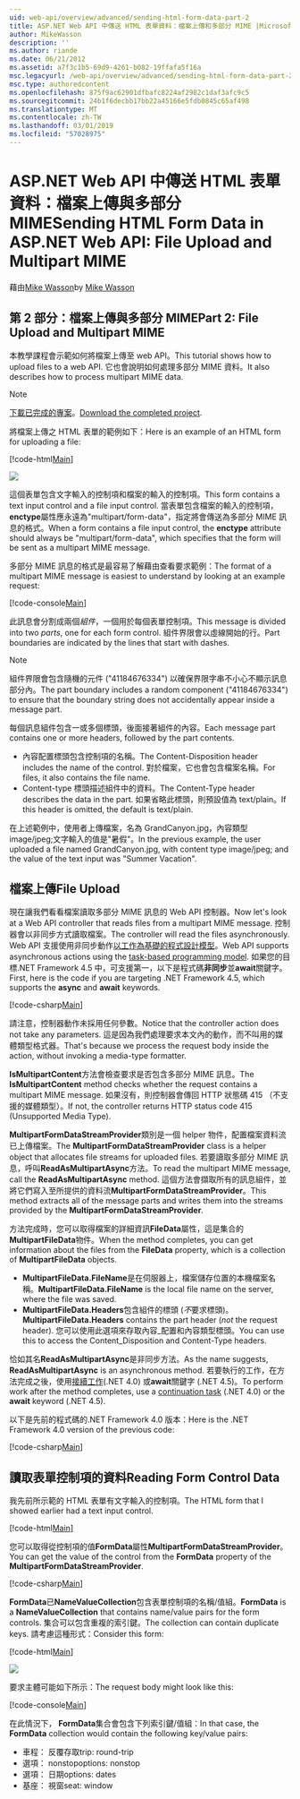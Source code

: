 ```yaml
---
uid: web-api/overview/advanced/sending-html-form-data-part-2
title: ASP.NET Web API 中傳送 HTML 表單資料：檔案上傳和多部分 MIME |Microsoft Docs
author: MikeWasson
description: ''
ms.author: riande
ms.date: 06/21/2012
ms.assetid: a7f3c1b5-69d9-4261-b082-19ffafa5f16a
msc.legacyurl: /web-api/overview/advanced/sending-html-form-data-part-2
msc.type: authoredcontent
ms.openlocfilehash: 875f9ac62901dfbafc8224af2982c1daf3afc9c5
ms.sourcegitcommit: 24b1f6decbb17bb22a45166e5fdb0845c65af498
ms.translationtype: MT
ms.contentlocale: zh-TW
ms.lasthandoff: 03/01/2019
ms.locfileid: "57028975"
---
```

<a name="sending-html-form-data-in-aspnet-web-api-file-upload-and-multipart-mime"></a><span data-ttu-id="e915e-102">ASP.NET Web API 中傳送 HTML 表單資料：檔案上傳與多部分 MIME</span><span class="sxs-lookup"><span data-stu-id="e915e-102">Sending HTML Form Data in ASP.NET Web API: File Upload and Multipart MIME</span></span>
====================
<span data-ttu-id="e915e-103">藉由[Mike Wasson](https://github.com/MikeWasson)</span><span class="sxs-lookup"><span data-stu-id="e915e-103">by [Mike Wasson](https://github.com/MikeWasson)</span></span>

## <a name="part-2-file-upload-and-multipart-mime"></a><span data-ttu-id="e915e-104">第 2 部分：檔案上傳與多部分 MIME</span><span class="sxs-lookup"><span data-stu-id="e915e-104">Part 2: File Upload and Multipart MIME</span></span>

<span data-ttu-id="e915e-105">本教學課程會示範如何將檔案上傳至 web API。</span><span class="sxs-lookup"><span data-stu-id="e915e-105">This tutorial shows how to upload files to a web API.</span></span> <span data-ttu-id="e915e-106">它也會說明如何處理多部分 MIME 資料。</span><span class="sxs-lookup"><span data-stu-id="e915e-106">It also describes how to process multipart MIME data.</span></span>

> [!NOTE]
> <span data-ttu-id="e915e-107">[下載已完成的專案](https://code.msdn.microsoft.com/ASPNET-Web-API-File-Upload-a8c0fb0d)。</span><span class="sxs-lookup"><span data-stu-id="e915e-107">[Download the completed project](https://code.msdn.microsoft.com/ASPNET-Web-API-File-Upload-a8c0fb0d).</span></span>


<span data-ttu-id="e915e-108">將檔案上傳之 HTML 表單的範例如下：</span><span class="sxs-lookup"><span data-stu-id="e915e-108">Here is an example of an HTML form for uploading a file:</span></span>

[!code-html[Main](sending-html-form-data-part-2/samples/sample1.html)]

![](sending-html-form-data-part-2/_static/image1.png)

<span data-ttu-id="e915e-109">這個表單包含文字輸入的控制項和檔案的輸入的控制項。</span><span class="sxs-lookup"><span data-stu-id="e915e-109">This form contains a text input control and a file input control.</span></span> <span data-ttu-id="e915e-110">當表單包含檔案的輸入的控制項， **enctype**屬性應永遠為&quot;multipart/form-data&quot;，指定將會傳送為多部分 MIME 訊息的格式。</span><span class="sxs-lookup"><span data-stu-id="e915e-110">When a form contains a file input control, the **enctype** attribute should always be &quot;multipart/form-data&quot;, which specifies that the form will be sent as a multipart MIME message.</span></span>

<span data-ttu-id="e915e-111">多部分 MIME 訊息的格式是最容易了解藉由查看要求範例：</span><span class="sxs-lookup"><span data-stu-id="e915e-111">The format of a multipart MIME message is easiest to understand by looking at an example request:</span></span>

[!code-console[Main](sending-html-form-data-part-2/samples/sample2.cmd)]

<span data-ttu-id="e915e-112">此訊息會分割成兩個*組件*，一個用於每個表單控制項。</span><span class="sxs-lookup"><span data-stu-id="e915e-112">This message is divided into two *parts*, one for each form control.</span></span> <span data-ttu-id="e915e-113">組件界限會以虛線開始的行。</span><span class="sxs-lookup"><span data-stu-id="e915e-113">Part boundaries are indicated by the lines that start with dashes.</span></span>

> [!NOTE]
> <span data-ttu-id="e915e-114">組件界限會包含隨機的元件 (&quot;41184676334&quot;) 以確保界限字串不小心不顯示訊息部分內。</span><span class="sxs-lookup"><span data-stu-id="e915e-114">The part boundary includes a random component (&quot;41184676334&quot;) to ensure that the boundary string does not accidentally appear inside a message part.</span></span>


<span data-ttu-id="e915e-115">每個訊息組件包含一或多個標頭，後面接著組件的內容。</span><span class="sxs-lookup"><span data-stu-id="e915e-115">Each message part contains one or more headers, followed by the part contents.</span></span>

- <span data-ttu-id="e915e-116">內容配置標頭包含控制項的名稱。</span><span class="sxs-lookup"><span data-stu-id="e915e-116">The Content-Disposition header includes the name of the control.</span></span> <span data-ttu-id="e915e-117">對於檔案，它也會包含檔案名稱。</span><span class="sxs-lookup"><span data-stu-id="e915e-117">For files, it also contains the file name.</span></span>
- <span data-ttu-id="e915e-118">Content-type 標頭描述組件中的資料。</span><span class="sxs-lookup"><span data-stu-id="e915e-118">The Content-Type header describes the data in the part.</span></span> <span data-ttu-id="e915e-119">如果省略此標頭，則預設值為 text/plain。</span><span class="sxs-lookup"><span data-stu-id="e915e-119">If this header is omitted, the default is text/plain.</span></span>

<span data-ttu-id="e915e-120">在上述範例中，使用者上傳檔案，名為 GrandCanyon.jpg，內容類型 image/jpeg;文字輸入的值是&quot;暑假&quot;。</span><span class="sxs-lookup"><span data-stu-id="e915e-120">In the previous example, the user uploaded a file named GrandCanyon.jpg, with content type image/jpeg; and the value of the text input was &quot;Summer Vacation&quot;.</span></span>

## <a name="file-upload"></a><span data-ttu-id="e915e-121">檔案上傳</span><span class="sxs-lookup"><span data-stu-id="e915e-121">File Upload</span></span>

<span data-ttu-id="e915e-122">現在讓我們看看檔案讀取多部分 MIME 訊息的 Web API 控制器。</span><span class="sxs-lookup"><span data-stu-id="e915e-122">Now let's look at a Web API controller that reads files from a multipart MIME message.</span></span> <span data-ttu-id="e915e-123">控制器會以非同步方式讀取檔案。</span><span class="sxs-lookup"><span data-stu-id="e915e-123">The controller will read the files asynchronously.</span></span> <span data-ttu-id="e915e-124">Web API 支援使用非同步動作[以工作為基礎的程式設計模型](https://msdn.microsoft.com/library/dd460693.aspx)。</span><span class="sxs-lookup"><span data-stu-id="e915e-124">Web API supports asynchronous actions using the [task-based programming model](https://msdn.microsoft.com/library/dd460693.aspx).</span></span> <span data-ttu-id="e915e-125">如果您的目標.NET Framework 4.5 中，可支援第一，以下是程式碼**非同步**並**await**關鍵字。</span><span class="sxs-lookup"><span data-stu-id="e915e-125">First, here is the code if you are targeting .NET Framework 4.5, which supports the **async** and **await** keywords.</span></span>

[!code-csharp[Main](sending-html-form-data-part-2/samples/sample3.cs)]

<span data-ttu-id="e915e-126">請注意，控制器動作未採用任何參數。</span><span class="sxs-lookup"><span data-stu-id="e915e-126">Notice that the controller action does not take any parameters.</span></span> <span data-ttu-id="e915e-127">這是因為我們處理要求本文內的動作，而不叫用的媒體類型格式器。</span><span class="sxs-lookup"><span data-stu-id="e915e-127">That's because we process the request body inside the action, without invoking a media-type formatter.</span></span>

<span data-ttu-id="e915e-128">**IsMultipartContent**方法會檢查要求是否包含多部分 MIME 訊息。</span><span class="sxs-lookup"><span data-stu-id="e915e-128">The **IsMultipartContent** method checks whether the request contains a multipart MIME message.</span></span> <span data-ttu-id="e915e-129">如果沒有，則控制器會傳回 HTTP 狀態碼 415 （不支援的媒體類型）。</span><span class="sxs-lookup"><span data-stu-id="e915e-129">If not, the controller returns HTTP status code 415 (Unsupported Media Type).</span></span>

<span data-ttu-id="e915e-130">**MultipartFormDataStreamProvider**類別是一個 helper 物件，配置檔案資料流已上傳檔案。</span><span class="sxs-lookup"><span data-stu-id="e915e-130">The **MultipartFormDataStreamProvider** class is a helper object that allocates file streams for uploaded files.</span></span> <span data-ttu-id="e915e-131">若要讀取多部分 MIME 訊息，呼叫**ReadAsMultipartAsync**方法。</span><span class="sxs-lookup"><span data-stu-id="e915e-131">To read the multipart MIME message, call the **ReadAsMultipartAsync** method.</span></span> <span data-ttu-id="e915e-132">這個方法會擷取所有的訊息組件，並將它們寫入至所提供的資料流**MultipartFormDataStreamProvider**。</span><span class="sxs-lookup"><span data-stu-id="e915e-132">This method extracts all of the message parts and writes them into the streams provided by the **MultipartFormDataStreamProvider**.</span></span>

<span data-ttu-id="e915e-133">方法完成時，您可以取得檔案的詳細資訊**FileData**屬性，這是集合的**MultipartFileData**物件。</span><span class="sxs-lookup"><span data-stu-id="e915e-133">When the method completes, you can get information about the files from the **FileData** property, which is a collection of **MultipartFileData** objects.</span></span>

- <span data-ttu-id="e915e-134">**MultipartFileData.FileName**是在伺服器上，檔案儲存位置的本機檔案名稱。</span><span class="sxs-lookup"><span data-stu-id="e915e-134">**MultipartFileData.FileName** is the local file name on the server, where the file was saved.</span></span>
- <span data-ttu-id="e915e-135">**MultipartFileData.Headers**包含組件的標頭 (*不*要求標頭)。</span><span class="sxs-lookup"><span data-stu-id="e915e-135">**MultipartFileData.Headers** contains the part header (*not* the request header).</span></span> <span data-ttu-id="e915e-136">您可以使用此選項來存取內容\_配置和內容類型標頭。</span><span class="sxs-lookup"><span data-stu-id="e915e-136">You can use this to access the Content\_Disposition and Content-Type headers.</span></span>

<span data-ttu-id="e915e-137">恰如其名**ReadAsMultipartAsync**是非同步方法。</span><span class="sxs-lookup"><span data-stu-id="e915e-137">As the name suggests, **ReadAsMultipartAsync** is an asynchronous method.</span></span> <span data-ttu-id="e915e-138">若要執行的工作，在方法完成之後，使用[接續工作](https://msdn.microsoft.com/library/ee372288.aspx)(.NET 4.0) 或**await**關鍵字 (.NET 4.5)。</span><span class="sxs-lookup"><span data-stu-id="e915e-138">To perform work after the method completes, use a [continuation task](https://msdn.microsoft.com/library/ee372288.aspx) (.NET 4.0) or the **await** keyword (.NET 4.5).</span></span>

<span data-ttu-id="e915e-139">以下是先前的程式碼的.NET Framework 4.0 版本：</span><span class="sxs-lookup"><span data-stu-id="e915e-139">Here is the .NET Framework 4.0 version of the previous code:</span></span>

[!code-csharp[Main](sending-html-form-data-part-2/samples/sample4.cs)]

## <a name="reading-form-control-data"></a><span data-ttu-id="e915e-140">讀取表單控制項的資料</span><span class="sxs-lookup"><span data-stu-id="e915e-140">Reading Form Control Data</span></span>

<span data-ttu-id="e915e-141">我先前所示範的 HTML 表單有文字輸入的控制項。</span><span class="sxs-lookup"><span data-stu-id="e915e-141">The HTML form that I showed earlier had a text input control.</span></span>

[!code-html[Main](sending-html-form-data-part-2/samples/sample5.html)]

<span data-ttu-id="e915e-142">您可以取得從控制項的值**FormData**屬性**MultipartFormDataStreamProvider**。</span><span class="sxs-lookup"><span data-stu-id="e915e-142">You can get the value of the control from the **FormData** property of the **MultipartFormDataStreamProvider**.</span></span>

[!code-csharp[Main](sending-html-form-data-part-2/samples/sample6.cs?highlight=15)]

<span data-ttu-id="e915e-143">**FormData**已**NameValueCollection**包含表單控制項的名稱/值組。</span><span class="sxs-lookup"><span data-stu-id="e915e-143">**FormData** is a **NameValueCollection** that contains name/value pairs for the form controls.</span></span> <span data-ttu-id="e915e-144">集合可以包含重複的索引鍵。</span><span class="sxs-lookup"><span data-stu-id="e915e-144">The collection can contain duplicate keys.</span></span> <span data-ttu-id="e915e-145">請考慮這種形式：</span><span class="sxs-lookup"><span data-stu-id="e915e-145">Consider this form:</span></span>

[!code-html[Main](sending-html-form-data-part-2/samples/sample7.html)]

![](sending-html-form-data-part-2/_static/image2.png)

<span data-ttu-id="e915e-146">要求主體可能如下所示：</span><span class="sxs-lookup"><span data-stu-id="e915e-146">The request body might look like this:</span></span>

[!code-console[Main](sending-html-form-data-part-2/samples/sample8.cmd)]

<span data-ttu-id="e915e-147">在此情況下， **FormData**集合會包含下列索引鍵/值組：</span><span class="sxs-lookup"><span data-stu-id="e915e-147">In that case, the **FormData** collection would contain the following key/value pairs:</span></span>

- <span data-ttu-id="e915e-148">車程： 反覆存取</span><span class="sxs-lookup"><span data-stu-id="e915e-148">trip: round-trip</span></span>
- <span data-ttu-id="e915e-149">選項： nonstop</span><span class="sxs-lookup"><span data-stu-id="e915e-149">options: nonstop</span></span>
- <span data-ttu-id="e915e-150">選項： 日期</span><span class="sxs-lookup"><span data-stu-id="e915e-150">options: dates</span></span>
- <span data-ttu-id="e915e-151">基座： 視窗</span><span class="sxs-lookup"><span data-stu-id="e915e-151">seat: window</span></span>
